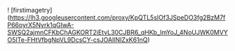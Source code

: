 ! [firstimagetry] (https://lh3.googleusercontent.com/proxy/KpQTL5sIOf3JSpeDO3fg2BzM7fP66oyrX5Nyrk1qGIwA-SWSQ2ajmnCFKbChAGKORT2iEtvL30CJBR6_qHKb_lmYoJ_4NoUJWK0MVYO5ITe-FHtVfbgNpVL9DcsCY-csJOAIlNIZxK61nQ)
